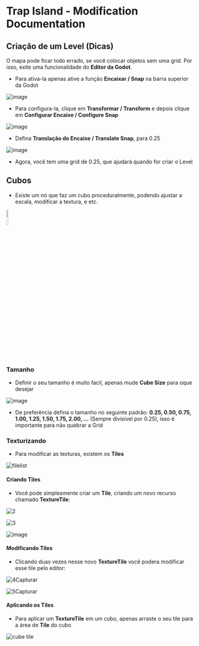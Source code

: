 # Trap Island - Modification Documentation

## Criação de um Level (Dicas)

O mapa pode ficar todo errado, se você colocar objetos sem uma grid.
Por isso, exite uma funcionalidade do **Editor da Godot**.

- Para ativa-la apenas ative a função **Encaixar / Snap** na barra superior da Godot

![image](https://github.com/user-attachments/assets/1b159e6c-53c2-498c-82f8-fc0100a7c81d)

- Para configura-la, clique em **Transformar / Transform** e depois clique em **Configurar Encaixe / Configure Snap**

![image](https://github.com/user-attachments/assets/3fc6e67e-0a10-438d-8e23-76d698e63b2d)

- Defina **Translação do Encaixe / Translate Snap**, para 0.25

![image](https://github.com/user-attachments/assets/9c70feaa-88b0-4ad1-ac7b-f8e684e61f2a)

- Agora, você tem uma grid de 0.25, que ajudará quando for criar o Level

## Cubos
- Existe um nó que faz um cubo proceduralmente, podendo ajustar a escala, modificar a textura, e etc.

<img src="https://github.com/user-attachments/assets/b3fbe661-4650-4685-8003-040f892b003e" width="10%" height="10%">

### Tamanho
- Definir o seu tamanho é muito facil, apenas mude **Cube Size** para oque desejar

![image](https://github.com/user-attachments/assets/a8956a37-1ace-4a12-86fc-5eb605ab2d47)

- De preferência defina o tamanho no seguinte padrão: **0.25, 0.50, 0.75, 1.00, 1.25, 1.50, 1.75, 2.00, ...** (Sempre divisível por 0.25), isso é importante para não quebrar a Grid

### Texturizando

- Para modificar as texturas, existem os **Tiles**

![filelist](https://github.com/user-attachments/assets/21a9e047-e7e6-4516-8411-b5a6bb13cd95)

#### Criando Tiles
- Você pode simplesmente criar um **Tile**, criando um novo recurso chamado **TextureTile**:

![2](https://github.com/user-attachments/assets/3559bd31-f34a-4d13-acf5-ef4a65012068)

![3](https://github.com/user-attachments/assets/5c5246b5-f496-4f98-a560-d646c0a32a7e)

![image](https://github.com/user-attachments/assets/bb004c14-4592-42a1-99d0-5bcee49508be)

#### Modificando Tiles
- Clicando duas vezes nesse novo **TextureTile** você podera modificar esse tile pelo editor:

![4Capturar](https://github.com/user-attachments/assets/938f138c-ef75-44fc-bca1-c9574c893385)

![5Capturar](https://github.com/user-attachments/assets/4652af77-e614-4be3-92b7-1bb80d3a4cd4)

#### Aplicando os Tiles
- Para aplicar um **TextureTile** em um cubo, apenas arraste o seu tile para a área de **Tile** do cubo

![cube tile](https://github.com/user-attachments/assets/663ed196-9a42-4666-ac28-7eae606649b5)

